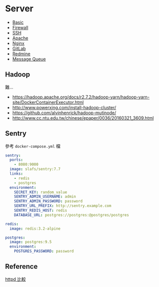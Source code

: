 # Server

* [Basic](basic.md)
* [Firewall](firewall.md)
* [SSH](ssh/README.md)
* [Apache](apache.md)
* [Nginx](nginx.md)
* [GitLab](gitlab/README.md)
* [Redmine](redmine/README.md)
* [Message Queue](mq/message-queue.md)

Hadoop
------

難...

* https://hadoop.apache.org/docs/r2.7.2/hadoop-yarn/hadoop-yarn-site/DockerContainerExecutor.html
* http://www.powerxing.com/install-hadoop-cluster/
* https://github.com/alvinhenrick/hadoop-mutinode/
* http://www.cc.ntu.edu.tw/chinese/epaper/0036/20160321_3609.html

Sentry
------

參考 `docker-compose.yml` 檔

```yml
sentry:
  ports:
    - 8080:9000
  image: slafs/sentry:7.7
  links:
    - redis
    - postgres
  environment:
    SECRET_KEY: random_value
    SENTRY_ADMIN_USERNAME: admin
    SENTRY_ADMIN_PASSWORD: password
    SENTRY_URL_PREFIX: http://sentry.example.com
    SENTRY_REDIS_HOST: redis
    DATABASE_URL: postgres://postgres:@postgres/postgres

redis:
  image: redis:3.2-alpine

postgres:
  image: postgres:9.5
  environment:
    POSTGRES_PASSWORD: password
```

Reference
---------

[httpd 比較](http://jetfar.com/apache-nginx-lighttpd-future-compared/)
